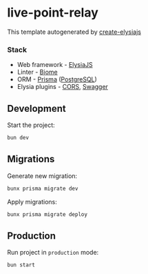 # live-point-relay

This template autogenerated by [create-elysiajs](https://github.com/kravetsone/create-elysiajs)

### Stack
- Web framework - [ElysiaJS](https://elysiajs.com/)
- Linter - [Biome](https://biomejs.dev/)
- ORM - [Prisma](https://www.prisma.io/) ([PostgreSQL](https://www.postgresql.org/))
- Elysia plugins - [CORS](https://elysiajs.com/plugins/cors.html), [Swagger](https://elysiajs.com/plugins/swagger.html)

## Development

Start the project:

```bash
bun dev
```

## Migrations

Generate new migration:

```bash
bunx prisma migrate dev
```
Apply migrations:

```bash
bunx prisma migrate deploy
```

## Production

Run project in `production` mode:

```bash
bun start
```